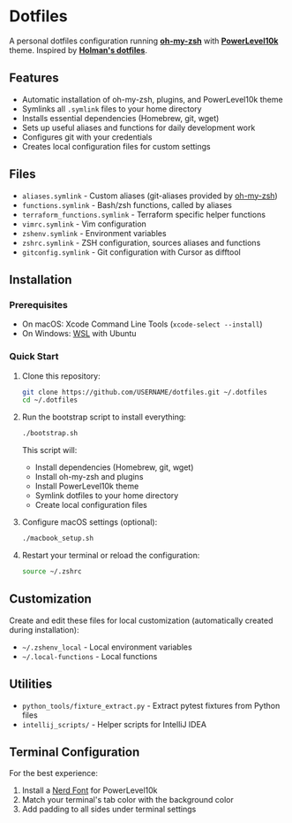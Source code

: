 # Dotfiles

A personal dotfiles configuration running [**oh-my-zsh**](https://github.com/robbyrussell/oh-my-zsh) with [**PowerLevel10k**](https://github.com/romkatv/powerlevel10k) theme. Inspired by [**Holman's dotfiles**](https://github.com/holman/dotfiles).

## Features

* Automatic installation of oh-my-zsh, plugins, and PowerLevel10k theme
* Symlinks all `.symlink` files to your home directory
* Installs essential dependencies (Homebrew, git, wget)
* Sets up useful aliases and functions for daily development work
* Configures git with your credentials
* Creates local configuration files for custom settings

## Files

* `aliases.symlink` - Custom aliases (git-aliases provided by [oh-my-zsh](https://github.com/robbyrussell/oh-my-zsh/wiki/Plugin:git))
* `functions.symlink` - Bash/zsh functions, called by aliases
* `terraform_functions.symlink` - Terraform specific helper functions
* `vimrc.symlink` - Vim configuration
* `zshenv.symlink` - Environment variables
* `zshrc.symlink` - ZSH configuration, sources aliases and functions
* `gitconfig.symlink` - Git configuration with Cursor as difftool

## Installation

### Prerequisites
* On macOS: Xcode Command Line Tools (`xcode-select --install`)
* On Windows: [WSL](https://learn.microsoft.com/en-us/windows/wsl/install) with Ubuntu

### Quick Start

1. Clone this repository:
   ```bash
   git clone https://github.com/USERNAME/dotfiles.git ~/.dotfiles
   cd ~/.dotfiles
   ```

2. Run the bootstrap script to install everything:
   ```bash
   ./bootstrap.sh
   ```
   
   This script will:
   - Install dependencies (Homebrew, git, wget)
   - Install oh-my-zsh and plugins
   - Install PowerLevel10k theme
   - Symlink dotfiles to your home directory
   - Create local configuration files

3. Configure macOS settings (optional):
   ```bash
   ./macbook_setup.sh
   ```

4. Restart your terminal or reload the configuration:
   ```bash
   source ~/.zshrc
   ```

## Customization

Create and edit these files for local customization (automatically created during installation):
* `~/.zshenv_local` - Local environment variables
* `~/.local-functions` - Local functions

## Utilities

* `python_tools/fixture_extract.py` - Extract pytest fixtures from Python files
* `intellij_scripts/` - Helper scripts for IntelliJ IDEA

## Terminal Configuration

For the best experience:
1. Install a [Nerd Font](https://www.nerdfonts.com/) for PowerLevel10k
2. Match your terminal's tab color with the background color
3. Add padding to all sides under terminal settings

